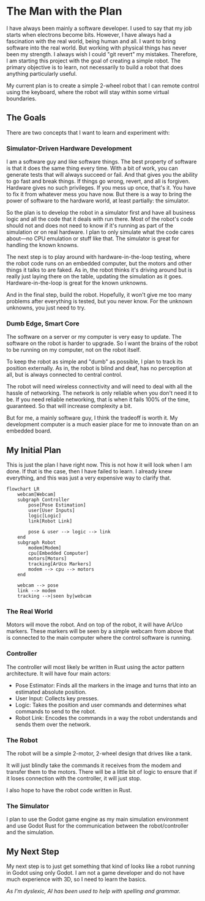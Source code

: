 # The Man with the Plan
I have always been mainly a software developer. I used to say that my job starts when electrons become bits. However, I have always had a fascination with the real world, being human and all. I want to bring software into the real world. But working with physical things has never been my strength. I always wish I could "git revert" my mistakes. Therefore, I am starting this project with the goal of creating a simple robot. The primary objective is to learn, not necessarily to build a robot that does anything particularly useful.

My current plan is to create a simple 2-wheel robot that I can remote control using the keyboard, where the robot will stay within some virtual boundaries.

## The Goals
There are two concepts that I want to learn and experiment with:

### Simulator-Driven Hardware Development
I am a software guy and like software things. The best property of software is that it does the same thing every time. With a bit of work, you can generate tests that will always succeed or fail. And that gives you the ability to go fast and break things. If things go wrong, revert, and all is forgiven. Hardware gives no such privileges. If you mess up once, that's it. You have to fix it from whatever mess you have now. But there is a way to bring the power of software to the hardware world, at least partially: the simulator.

So the plan is to develop the robot in a simulator first and have all business logic and all the code that it deals with run there. Most of the robot's code should not and does not need to know if it's running as part of the simulation or on real hardware. I plan to only simulate what the code cares about—no CPU emulation or stuff like that. The simulator is great for handling the known knowns.

The next step is to play around with hardware-in-the-loop testing, where the robot code runs on an embedded computer, but the motors and other things it talks to are faked. As in, the robot thinks it's driving around but is really just laying there on the table, updating the simulation as it goes. Hardware-in-the-loop is great for the known unknowns.

And in the final step, build the robot. Hopefully, it won't give me too many problems after everything is tested, but you never know. For the unknown unknowns, you just need to try.

### Dumb Edge, Smart Core
The software on a server or my computer is very easy to update. The software on the robot is harder to upgrade. So I want the brains of the robot to be running on my computer, not on the robot itself. 

To keep the robot as simple and "dumb" as possible, I plan to track its position externally. As in, the robot is blind and deaf, has no perception at all, but is always connected to central control.

The robot will need wireless connectivity and will need to deal with all the hassle of networking. The network is only reliable when you don't need it to be. If you need reliable networking, that is when it fails 100% of the time, guaranteed. So that will increase complexity a bit.

But for me, a mainly software guy, I think the tradeoff is worth it. My development computer is a much easier place for me to innovate than on an embedded board.

## My Initial Plan
This is just the plan I have right now. This is not how it will look when I am done. If that is the case, then I have failed to learn. I already knew everything, and this was just a very expensive way to clarify that.

```mermaid
flowchart LR
    webcam[Webcam]
    subgraph Controller
        pose[Pose Estimation]
        user[User Inputs]
        logic[Logic]
        link[Robot Link]

        pose & user --> logic --> link 
    end
    subgraph Robot
        modem[Modem]
        cpu[Embedded Computer]
        motors[Motors]
        tracking[ArUco Markers]
        modem --> cpu --> motors
    end

    webcam --> pose
    link --> modem
    tracking -->|seen by|webcam
```

### The Real World
Motors will move the robot. And on top of the robot, it will have ArUco markers. These markers will be seen by a simple webcam from above that is connected to the main computer where the control software is running.

### Controller
The controller will most likely be written in Rust using the actor pattern architecture. It will have four main actors:

* Pose Estimator: Finds all the markers in the image and turns that into an estimated absolute position.
* User Input: Collects key presses.
* Logic: Takes the position and user commands and determines what commands to send to the robot.
* Robot Link: Encodes the commands in a way the robot understands and sends them over the network.

### The Robot
The robot will be a simple 2-motor, 2-wheel design that drives like a tank.

It will just blindly take the commands it receives from the modem and transfer them to the motors. There will be a little bit of logic to ensure that if it loses connection with the controller, it will just stop.

I also hope to have the robot code written in Rust.

### The Simulator
I plan to use the Godot game engine as my main simulation environment and use Godot Rust for the communication between the robot/controller and the simulation.

## My Next Step
My next step is to just get something that kind of looks like a robot running in Godot using only Godot. I am not a game developer and do not have much experience with 3D, so I need to learn the basics.

*As I'm dyslexic, AI has been used to help with spelling and grammar.*